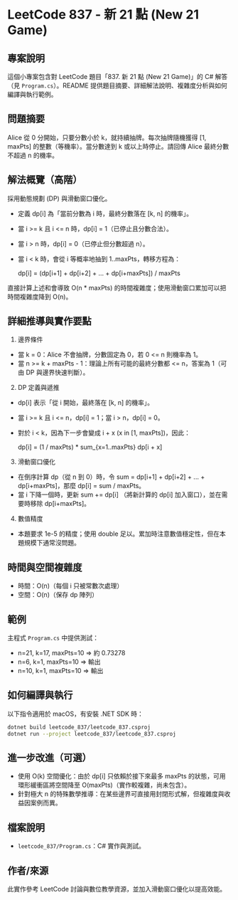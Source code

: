 # LeetCode 837 - 新 21 點 (New 21 Game)

專案說明
--
這個小專案包含對 LeetCode 題目「837. 新 21 點 (New 21 Game)」的 C# 解答（見 `Program.cs`）。README 提供題目摘要、詳細解法說明、複雜度分析與如何編譯與執行範例。

問題摘要
--
Alice 從 0 分開始，只要分數小於 k，就持續抽牌。每次抽牌隨機獲得 [1, maxPts] 的整數（等機率）。當分數達到 k 或以上時停止。請回傳 Alice 最終分數不超過 n 的機率。

解法概覽（高階）
--
採用動態規劃 (DP) 與滑動窗口優化。

- 定義 dp[i] 為「當前分數為 i 時，最終分數落在 [k, n] 的機率」。
- 當 i >= k 且 i <= n 時，dp[i] = 1（已停止且分數合法）。
- 當 i > n 時，dp[i] = 0（已停止但分數超過 n）。
- 當 i < k 時，會從 i 等概率地抽到 1..maxPts，轉移方程為：

  dp[i] = (dp[i+1] + dp[i+2] + ... + dp[i+maxPts]) / maxPts

直接計算上述和會導致 O(n * maxPts) 的時間複雜度；使用滑動窗口累加可以把時間複雜度降到 O(n)。

詳細推導與實作要點
--
1) 邊界條件
- 當 k = 0：Alice 不會抽牌，分數固定為 0，若 0 <= n 則機率為 1。
- 當 n >= k + maxPts - 1：理論上所有可能的最終分數都 <= n，答案為 1（可由 DP 與邊界快速判斷）。

2) DP 定義與遞推
- dp[i] 表示「從 i 開始，最終落在 [k, n] 的機率」。
- 當 i >= k 且 i <= n，dp[i] = 1；當 i > n，dp[i] = 0。
- 對於 i < k，因為下一步會變成 i + x (x in [1, maxPts])，因此：

  dp[i] = (1 / maxPts) * sum_{x=1..maxPts} dp[i + x]

3) 滑動窗口優化
- 在倒序計算 dp（從 n 到 0）時，令 sum = dp[i+1] + dp[i+2] + ... + dp[i+maxPts]，那麼 dp[i] = sum / maxPts。
- 當 i 下降一個時，更新 sum += dp[i] （將新計算的 dp[i] 加入窗口），並在需要時移除 dp[i+maxPts]。

4) 數值精度
- 本題要求 1e-5 的精度；使用 double 足以。累加時注意數值穩定性，但在本題規模下通常沒問題。

時間與空間複雜度
--
- 時間：O(n)（每個 i 只被常數次處理）
- 空間：O(n)（保存 dp 陣列）

範例
--
主程式 `Program.cs` 中提供測試：

- n=21, k=17, maxPts=10 => 約 0.73278
- n=6, k=1, maxPts=10 => 輸出
- n=10, k=1, maxPts=10 => 輸出

如何編譯與執行
--
以下指令適用於 macOS，有安裝 .NET SDK 時：

```bash
dotnet build leetcode_837/leetcode_837.csproj
dotnet run --project leetcode_837/leetcode_837.csproj
```

進一步改進（可選）
--
- 使用 O(k) 空間優化：由於 dp[i] 只依賴於接下來最多 maxPts 的狀態，可用環形緩衝區將空間降至 O(maxPts)（實作較複雜，尚未包含）。
- 針對極大 n 的特殊數學推導：在某些邊界可直接用封閉形式解，但複雜度與收益因案例而異。

檔案說明
--
- `leetcode_837/Program.cs`：C# 實作與測試。

作者/來源
--
此實作參考 LeetCode 討論與數位教學資源，並加入滑動窗口優化以提高效能。
